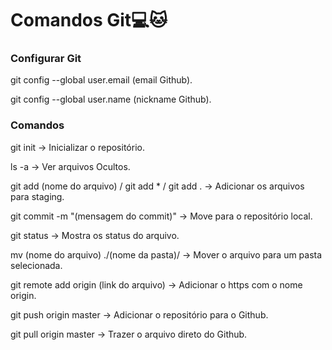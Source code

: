 # Comandos Git:computer::cat:

### Configurar  Git

git config --global user.email (email Github).

git config --global user.name (nickname Github).

### Comandos

git init -> Inicializar o repositório.

ls -a -> Ver arquivos Ocultos.

git add (nome do arquivo) / git add * / git add . -> Adicionar os arquivos para staging.

git commit -m "(mensagem do commit)" -> Move para o repositório local.

git status -> Mostra os status do arquivo.

mv (nome do arquivo) ./(nome da pasta)/ -> Mover o arquivo para um pasta selecionada.

git remote add origin (link do arquivo) -> Adicionar o https com o nome origin.

git push origin master -> Adicionar o repositório para o Github.

git pull origin master -> Trazer o arquivo direto do Github.
